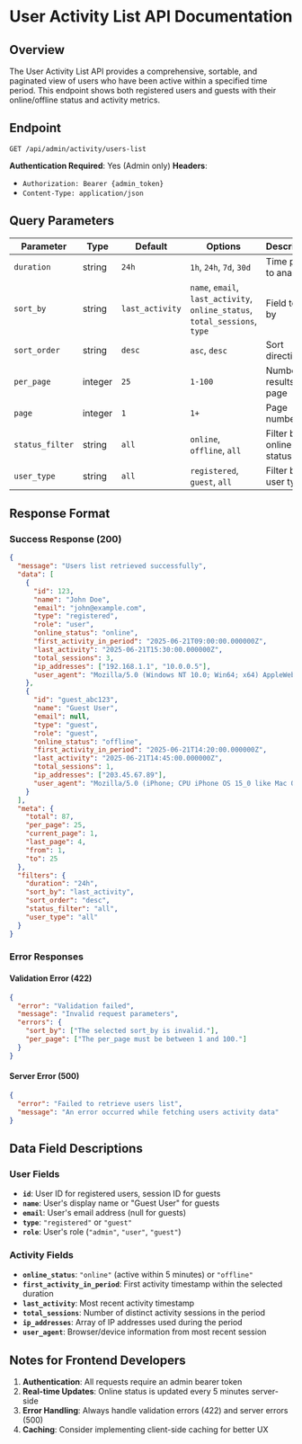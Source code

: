 # User Activity List API Documentation

## Overview
The User Activity List API provides a comprehensive, sortable, and paginated view of users who have been active within a specified time period. This endpoint shows both registered users and guests with their online/offline status and activity metrics.

## Endpoint
```
GET /api/admin/activity/users-list
```

**Authentication Required**: Yes (Admin only)
**Headers**: 
- `Authorization: Bearer {admin_token}`
- `Content-Type: application/json`

## Query Parameters

| Parameter | Type | Default | Options | Description |
|-----------|------|---------|---------|-------------|
| `duration` | string | `24h` | `1h`, `24h`, `7d`, `30d` | Time period to analyze |
| `sort_by` | string | `last_activity` | `name`, `email`, `last_activity`, `online_status`, `total_sessions`, `type` | Field to sort by |
| `sort_order` | string | `desc` | `asc`, `desc` | Sort direction |
| `per_page` | integer | `25` | `1-100` | Number of results per page |
| `page` | integer | `1` | `1+` | Page number |
| `status_filter` | string | `all` | `online`, `offline`, `all` | Filter by online status |
| `user_type` | string | `all` | `registered`, `guest`, `all` | Filter by user type |

## Response Format

### Success Response (200)
```json
{
  "message": "Users list retrieved successfully",
  "data": [
    {
      "id": 123,
      "name": "John Doe",
      "email": "john@example.com",
      "type": "registered",
      "role": "user", 
      "online_status": "online",
      "first_activity_in_period": "2025-06-21T09:00:00.000000Z",
      "last_activity": "2025-06-21T15:30:00.000000Z",
      "total_sessions": 3,
      "ip_addresses": ["192.168.1.1", "10.0.0.5"],
      "user_agent": "Mozilla/5.0 (Windows NT 10.0; Win64; x64) AppleWebKit/537.36"
    },
    {
      "id": "guest_abc123",
      "name": "Guest User",
      "email": null,
      "type": "guest",
      "role": "guest",
      "online_status": "offline", 
      "first_activity_in_period": "2025-06-21T14:20:00.000000Z",
      "last_activity": "2025-06-21T14:45:00.000000Z",
      "total_sessions": 1,
      "ip_addresses": ["203.45.67.89"],
      "user_agent": "Mozilla/5.0 (iPhone; CPU iPhone OS 15_0 like Mac OS X)"
    }
  ],
  "meta": {
    "total": 87,
    "per_page": 25,
    "current_page": 1,
    "last_page": 4,
    "from": 1,
    "to": 25
  },
  "filters": {
    "duration": "24h",
    "sort_by": "last_activity",
    "sort_order": "desc",
    "status_filter": "all",
    "user_type": "all"
  }
}
```

### Error Responses

#### Validation Error (422)
```json
{
  "error": "Validation failed",
  "message": "Invalid request parameters",
  "errors": {
    "sort_by": ["The selected sort_by is invalid."],
    "per_page": ["The per_page must be between 1 and 100."]
  }
}
```

#### Server Error (500)
```json
{
  "error": "Failed to retrieve users list",
  "message": "An error occurred while fetching users activity data"
}
```

## Data Field Descriptions

### User Fields
- **`id`**: User ID for registered users, session ID for guests
- **`name`**: User's display name or "Guest User" for guests
- **`email`**: User's email address (null for guests)
- **`type`**: `"registered"` or `"guest"`
- **`role`**: User's role (`"admin"`, `"user"`, `"guest"`)

### Activity Fields
- **`online_status`**: `"online"` (active within 5 minutes) or `"offline"`
- **`first_activity_in_period`**: First activity timestamp within the selected duration
- **`last_activity`**: Most recent activity timestamp
- **`total_sessions`**: Number of distinct activity sessions in the period
- **`ip_addresses`**: Array of IP addresses used during the period
- **`user_agent`**: Browser/device information from most recent session

## Notes for Frontend Developers

1. **Authentication**: All requests require an admin bearer token
2. **Real-time Updates**: Online status is updated every 5 minutes server-side
4. **Error Handling**: Always handle validation errors (422) and server errors (500)
7. **Caching**: Consider implementing client-side caching for better UX
